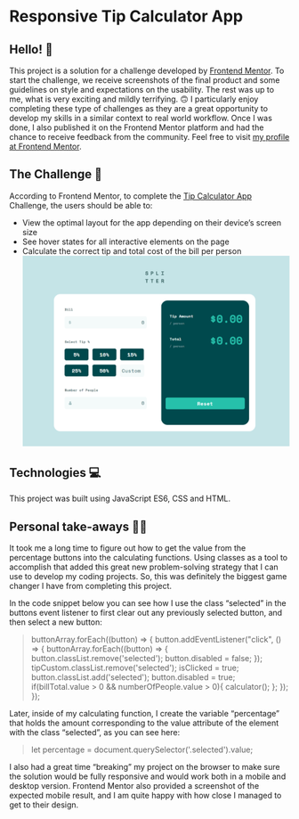 # Responsive Tip Calculator App

## Hello! 👋

This project is a solution for a challenge developed by [Frontend Mentor](https://www.frontendmentor.io). To start the challenge, we receive screenshots of the final product and some guidelines on style and expectations on the usability. The rest was up to me, what is very exciting and mildly terrifying. 🙃
I particularly enjoy completing these type of challenges as they are a great opportunity to develop my skills in a similar context to real world workflow. Once I was done, I also published it on the Frontend Mentor platform and had the chance to receive feedback from the community. Feel free to visit [my profile at Frontend Mentor]( https://www.frontendmentor.io/profile/ga-bri-ela). 

## The Challenge 🧩

According to Frontend Mentor, to complete the [Tip Calculator App]( https://www.frontendmentor.io/challenges/tip-calculator-app-ugJNGbJUX) Challenge, the users should be able to:
-	View the optimal layout for the app depending on their device’s screen size
-	See hover states for all interactive elements on the page 
-	Calculate the correct tip and total cost of the bill per person
![screenshot of the tip calculator app](https://github.com/ga-bri-ela/Responsive-Tip-Calculator-App/blob/main/splitter%20one.png?raw=true)

## Technologies 💻

This project was built using JavaScript ES6, CSS and HTML.

## Personal take-aways 👩‍💻

It took me a long time to figure out how to get the value from the percentage buttons into the calculating functions. Using classes as a tool to accomplish that added this great new problem-solving strategy that I can use to develop my coding projects. So, this was definitely the biggest game changer I have from completing this project. 

In the code snippet below you can see how I use the class “selected” in the buttons event listener to first clear out any previously selected button, and then select a new button:

>buttonArray.forEach((button) => {
>	    button.addEventListener("click", () => {
>	        buttonArray.forEach((button) => {
>	            button.classList.remove('selected');
>	            button.disabled = false;
>	        });
>	        tipCustom.classList.remove('selected');
>	        isClicked = true;
>	        button.classList.add('selected');
>	        button.disabled = true;
>	         if(billTotal.value > 0 && numberOfPeople.value > 0){
>	            calculator();
>           };
>});
>});

Later, inside of my calculating function, I create the variable “percentage” that holds the amount corresponding to the value attribute of the element with the class “selected”, as you can see here:

> let percentage = document.querySelector('.selected').value;

I also had a great time “breaking” my project on the browser to make sure the solution would be fully responsive and would work both in a mobile and desktop version. Frontend Mentor also provided a screenshot of the expected mobile result, and I am quite happy with how close I managed to get to their design.




